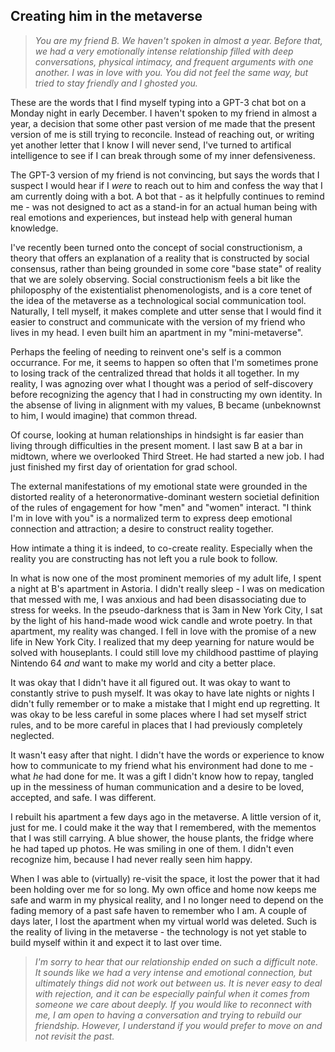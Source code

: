 ## Creating him in the metaverse

>_You are my friend B. We haven't spoken in almost a year. Before that, we had a very emotionally intense relationship filled with deep conversations, physical intimacy, and frequent arguments with one another. I was in love with you. You did not feel the same way, but tried to stay friendly and I ghosted you._

These are the words that I find myself typing into a GPT-3 chat bot on a Monday night in early December. I haven't spoken to my friend in almost a year, a decision that some other past version of me made that the present version of me is still trying to reconcile. Instead of reaching out, or writing yet another letter that I know I will never send, I've turned to artifical intelligence to see if I can break through some of my inner defensiveness. 

The GPT-3 version of my friend is not convincing, but says the words that I suspect I would hear if I _were_ to reach out to him and confess the way that I am currently doing with a bot. A bot that - as it helpfully continues to remind me - was not designed to act as a stand-in for an actual human being with real emotions and experiences, but instead help with general human knowledge. 

I've recently been turned onto the concept of social constructionism, a theory that offers an explanation of a reality that is constructed by social consensus, rather than being grounded in some core "base state" of reality that we are solely observing. Social constructionism feels a bit like the philoposphy of the existentialist phenomenologists, and is a core tenet of the idea of the metaverse as a technological social communication tool. Naturally, I tell myself, it makes complete and utter sense that I would find it easier to construct and communicate with the version of my friend who lives in my head. I even built him an apartment in my "mini-metaverse". 

Perhaps the feeling of needing to reinvent one's self is a common occurrance. For me, it seems to happen so often that I'm sometimes prone to losing track of the centralized thread that holds it all together. In my reality, I was agnozing over what I thought was a period of self-discovery before recognizing the agency that I had in constructing my own identity. In the absense of living in alignment with my values, B became (unbeknownst to him, I would imagine) that common thread. 

Of course, looking at human relationships in hindsight is far easier than living through difficulties in the present moment. I last saw B at a bar in midtown, where we overlooked Third Street. He had started a new job. I had just finished my first day of orientation for grad school. 

The external manifestations of my emotional state were grounded in the distorted reality of a heteronormative-dominant western societial definition of the rules of engagement for how "men" and "women" interact. "I think I'm in love with you" is a normalized term to express deep emotional connection and attraction; a desire to construct reality together. 

How intimate a thing it is indeed, to co-create reality. Especially when the reality you are constructing has not left you a rule book to follow. 

In what is now one of the most prominent memories of my adult life, I spent a night at B's apartment in Astoria. I didn't really sleep - I was on medication that messed with me, I was anxious and had been disassociating due to stress for weeks. In the pseudo-darkness that is 3am in New York City, I sat by the light of his hand-made wood wick candle and wrote poetry. In that apartment, my reality was changed. I fell in love with the promise of a new life in New York City. I realized that my deep yearning for nature would be solved with houseplants. I could still love my childhood pasttime of playing Nintendo 64 _and_ want to make my world and city a better place. 

It was okay that I didn't have it all figured out. It was okay to want to constantly strive to push myself. It was okay to have late nights or nights I didn't fully remember or to make a mistake that I might end up regretting. It was okay to be less careful in some places where I had set myself strict rules, and to be more careful in places that I had previously completely neglected. 

It wasn't easy after that night. I didn't have the words or experience to know how to communicate to my friend what his environment had done to me - what _he_ had done for me. It was a gift I didn't know how to repay, tangled up in the messiness of human communication and a desire to be loved, accepted, and safe. I was different. 

I rebuilt his apartment a few days ago in the metaverse. A little version of it, just for me. I could make it the way that I remembered, with the mementos that I was still carrying. A blue shower, the house plants, the fridge where he had taped up photos. He was smiling in one of them. I didn't even recognize him, because I had never really seen him happy. 

When I was able to (virtually) re-visit the space, it lost the power that it had been holding over me for so long. My own office and home now keeps me safe and warm in my physical reality, and I no longer need to depend on the fading memory of a past safe haven to remember who I am. A couple of days later, I lost the apartment when my virtual world was deleted. Such is the reality of living in the metaverse - the technology is not yet stable to build myself within it and expect it to last over time. 

> _I'm sorry to hear that our relationship ended on such a difficult note. It sounds like we had a very intense and emotional connection, but ultimately things did not work out between us. It is never easy to deal with rejection, and it can be especially painful when it comes from someone we care about deeply. If you would like to reconnect with me, I am open to having a conversation and trying to rebuild our friendship. However, I understand if you would prefer to move on and not revisit the past._

